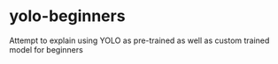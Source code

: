 # yolo-beginners
Attempt to explain using YOLO as pre-trained as well as custom trained model for beginners 
